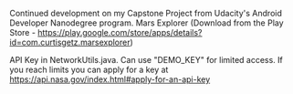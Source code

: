 Continued development on my Capstone Project from Udacity's Android Developer Nanodegree program. 
Mars Explorer  (Download from the Play Store - https://play.google.com/store/apps/details?id=com.curtisgetz.marsexplorer) 

 API Key in NetworkUtils.java.  Can use "DEMO_KEY" for limited access.  If you reach limits you can apply for a key at https://api.nasa.gov/index.html#apply-for-an-api-key
